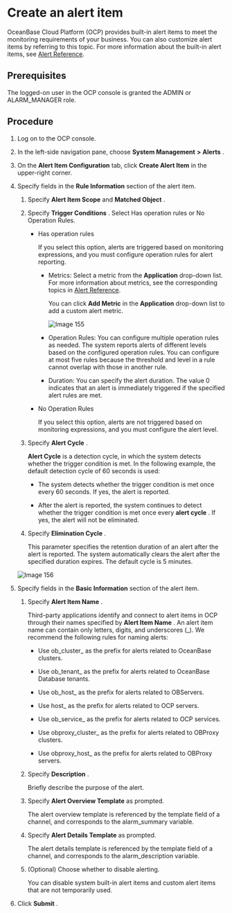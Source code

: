 Create an alert item 
=========================================

OceanBase Cloud Platform (OCP) provides built-in alert items to meet the monitoring requirements of your business. You can also customize alert items by referring to this topic. For more information about the built-in alert items, see [Alert Reference](../../9.alarm-reference/1.alert-overview.md). 

Prerequisites 
----------------------------------

The logged-on user in the OCP console is granted the ADMIN or ALARM_MANAGER role.

Procedure 
------------------------------

1. Log on to the OCP console.

   

2. In the left-side navigation pane, choose **System Management** **\>** **Alerts** .

   

3. On the **Alert Item Configuration** tab, click **Create Alert Item** in the upper-right corner.

   

4. Specify fields in the **Rule Information** section of the alert item. 

   1. Specify **Alert Item Scope** and **Matched Object** .

      
   
   2. Specify **Trigger Conditions** . Select Has operation rules or No Operation Rules.

      * Has operation rules

        If you select this option, alerts are triggered based on monitoring expressions, and you must configure operation rules for alert reporting. 
        * Metrics: Select a metric from the **Application** drop-down list. For more information about metrics, see the corresponding topics in [Alert Reference](../../9.alarm-reference/1.alert-overview.md). 

          You can click **Add Metric** in the **Application** drop-down list to add a custom alert metric. 

          ![Image 155](https://help-static-aliyun-doc.aliyuncs.com/assets/img/en-US/7844633561/p440621.png)
          
        
        * Operation Rules: You can configure multiple operation rules as needed. The system reports alerts of different levels based on the configured operation rules. You can configure at most five rules because the threshold and level in a rule cannot overlap with those in another rule.

          
        
        * Duration: You can specify the alert duration. The value 0 indicates that an alert is immediately triggered if the specified alert rules are met.

          
        

        
      
      * No Operation Rules

        If you select this option, alerts are not triggered based on monitoring expressions, and you must configure the alert level.
        
      

      
   
   3. Specify **Alert Cycle** . 

      **Alert Cycle** is a detection cycle, in which the system detects whether the trigger condition is met. In the following example, the default detection cycle of 60 seconds is used: 
      * The system detects whether the trigger condition is met once every 60 seconds. If yes, the alert is reported.

        
      
      * After the alert is reported, the system continues to detect whether the trigger condition is met once every **alert cycle** . If yes, the alert will not be eliminated.

        
      

      
   
   4. Specify **Elimination Cycle** . 

      This parameter specifies the retention duration of an alert after the alert is reported. The system automatically clears the alert after the specified duration expires. The default cycle is 5 minutes.
      
   

   

   ![Image 156](https://help-static-aliyun-doc.aliyuncs.com/assets/img/en-US/7844633561/p440622.png)
   

5. Specify fields in the **Basic Information** section of the alert item. 

   1. Specify **Alert Item Name** . 

      Third-party applications identify and connect to alert items in OCP through their names specified by **Alert Item Name** . An alert item name can contain only letters, digits, and underscores (_). We recommend the following rules for naming alerts:
      * Use ob_cluster_ as the prefix for alerts related to OceanBase clusters.

        
      
      * Use ob_tenant_ as the prefix for alerts related to OceanBase Database tenants.

        
      
      * Use ob_host_ as the prefix for alerts related to OBServers.

        
      
      * Use host_ as the prefix for alerts related to OCP servers.

        
      
      * Use ob_service_ as the prefix for alerts related to OCP services.

        
      
      * Use obproxy_cluster_ as the prefix for alerts related to OBProxy clusters.

        
      
      * Use obproxy_host_ as the prefix for alerts related to OBProxy servers.

        
      

      
   
   2. Specify **Description** . 

      Briefly describe the purpose of the alert.
      
   
   3. Specify **Alert Overview Template** as prompted. 

      The alert overview template is referenced by the template field of a channel, and corresponds to the alarm_summary variable.
      
   
   4. Specify **Alert Details Template** as prompted. 

      The alert details template is referenced by the template field of a channel, and corresponds to the alarm_description variable.
      
   
   5. (Optional) Choose whether to disable alerting. 

      You can disable system built-in alert items and custom alert items that are not temporarily used.
      
   

   

6. Click **Submit** .

   



